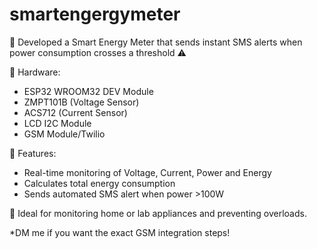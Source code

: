 # smartengergymeter
📡 Developed a Smart Energy Meter that sends instant SMS alerts when power consumption crosses a threshold ⚠

🔧 Hardware:
- ESP32 WROOM32 DEV Module 
- ZMPT101B (Voltage Sensor)
- ACS712 (Current Sensor)
- LCD I2C Module
- GSM Module/Twilio 

🧠 Features:
- Real-time monitoring of Voltage, Current, Power and Energy
- Calculates total energy consumption
- Sends automated SMS alert when power >100W

🔋 Ideal for monitoring home or lab appliances and preventing overloads.

*DM me if you want the exact GSM integration steps!
